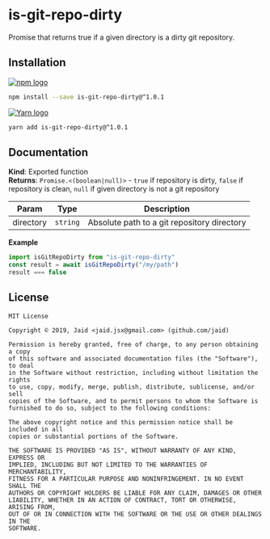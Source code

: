 # is-git-repo-dirty


Promise that returns true if a given directory is a dirty git repository.

## Installation
<a href='https://npmjs.com/package/is-git-repo-dirty'><img alt='npm logo' src='https://github.com/Jaid/action-readme/raw/master/images/base-assets/npm.png'/></a>
```bash
npm install --save is-git-repo-dirty@^1.0.1
```
<a href='https://yarnpkg.com/package/is-git-repo-dirty'><img alt='Yarn logo' src='https://github.com/Jaid/action-readme/raw/master/images/base-assets/yarn.png'/></a>
```bash
yarn add is-git-repo-dirty@^1.0.1
```



## Documentation
**Kind**: Exported function  
**Returns**: <code>Promise.&lt;(boolean\|null)&gt;</code> - `true` if repository is dirty, `false` if repository is clean, `null` if given directory is not a git repository  

| Param | Type | Description |
| --- | --- | --- |
| directory | <code>string</code> | Absolute path to a git repository directory |

**Example**  
```javascript
import isGitRepoDirty from "is-git-repo-dirty"
const result = await isGitRepoDirty("/my/path")
result === false
```


## License
```text
MIT License

Copyright © 2019, Jaid <jaid.jsx@gmail.com> (github.com/jaid)

Permission is hereby granted, free of charge, to any person obtaining a copy
of this software and associated documentation files (the "Software"), to deal
in the Software without restriction, including without limitation the rights
to use, copy, modify, merge, publish, distribute, sublicense, and/or sell
copies of the Software, and to permit persons to whom the Software is
furnished to do so, subject to the following conditions:

The above copyright notice and this permission notice shall be included in all
copies or substantial portions of the Software.

THE SOFTWARE IS PROVIDED "AS IS", WITHOUT WARRANTY OF ANY KIND, EXPRESS OR
IMPLIED, INCLUDING BUT NOT LIMITED TO THE WARRANTIES OF MERCHANTABILITY,
FITNESS FOR A PARTICULAR PURPOSE AND NONINFRINGEMENT. IN NO EVENT SHALL THE
AUTHORS OR COPYRIGHT HOLDERS BE LIABLE FOR ANY CLAIM, DAMAGES OR OTHER
LIABILITY, WHETHER IN AN ACTION OF CONTRACT, TORT OR OTHERWISE, ARISING FROM,
OUT OF OR IN CONNECTION WITH THE SOFTWARE OR THE USE OR OTHER DEALINGS IN THE
SOFTWARE.
```
